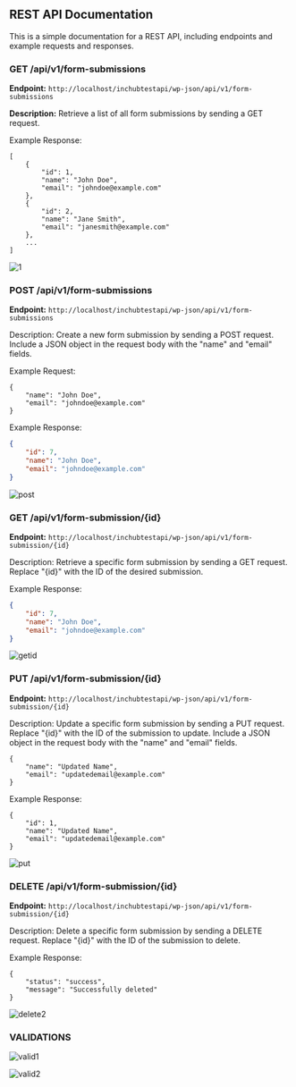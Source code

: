 ## REST API Documentation

This is a simple documentation for a REST API, including endpoints and example requests and responses.

### GET /api/v1/form-submissions

**Endpoint:** `http://localhost/inchubtestapi/wp-json/api/v1/form-submissions`

**Description:** Retrieve a list of all form submissions by sending a GET request.


Example Response:


```http
[
    {
        "id": 1,
        "name": "John Doe",
        "email": "johndoe@example.com"
    },
    {
        "id": 2,
        "name": "Jane Smith",
        "email": "janesmith@example.com"
    },
    ...
]
```
![1](https://github.com/enesinan/php-rest-api/assets/72499839/c1303d10-85cc-4669-8709-e13cbe69e8f4)


### POST /api/v1/form-submissions

**Endpoint:** `http://localhost/inchubtestapi/wp-json/api/v1/form-submissions`

Description: Create a new form submission by sending a POST request. Include a JSON object in the request body with the "name" and "email" fields.

Example Request:

```http
{
    "name": "John Doe",
    "email": "johndoe@example.com"
}
```
Example Response:


```json
{
    "id": 7,
    "name": "John Doe",
    "email": "johndoe@example.com"
}
```
![post](https://github.com/enesinan/php-rest-api/assets/72499839/4c8e9f95-5f42-4379-9253-99cf3471a6a3)


### GET /api/v1/form-submission/{id}

**Endpoint:** `http://localhost/inchubtestapi/wp-json/api/v1/form-submission/{id}`

Description: Retrieve a specific form submission by sending a GET request. Replace "{id}" with the ID of the desired submission.


Example Response:


```json
{
    "id": 7,
    "name": "John Doe",
    "email": "johndoe@example.com"
}
```
![getid](https://github.com/enesinan/php-rest-api/assets/72499839/0acb66df-e9d5-47e1-9f96-44e6f918f103)

### PUT /api/v1/form-submission/{id}

**Endpoint:** `http://localhost/inchubtestapi/wp-json/api/v1/form-submission/{id}`

Description: Update a specific form submission by sending a PUT request. Replace "{id}" with the ID of the submission to update. Include a JSON object in the request body with the "name" and "email" fields.

```
{
    "name": "Updated Name",
    "email": "updatedemail@example.com"
}
```
Example Response:


```
{
    "id": 1,
    "name": "Updated Name",
    "email": "updatedemail@example.com"
}
```
![put](https://github.com/enesinan/php-rest-api/assets/72499839/288addae-1e44-4348-9854-6de068802ea4)


### DELETE /api/v1/form-submission/{id}

**Endpoint:** `http://localhost/inchubtestapi/wp-json/api/v1/form-submission/{id}`

Description: Delete a specific form submission by sending a DELETE request. Replace "{id}" with the ID of the submission to delete.


Example Response:


```
{
    "status": "success",
    "message": "Successfully deleted"
}
```

![delete2](https://github.com/enesinan/php-rest-api/assets/72499839/3a7af1f9-9d4f-4df8-86b9-de3c0deac104)

### VALIDATIONS

![valid1](https://github.com/enesinan/php-rest-api/assets/72499839/b5f7a41c-fb46-4fdc-8344-61e4a41a9f7b)

![valid2](https://github.com/enesinan/php-rest-api/assets/72499839/c0046964-621d-4227-ac5c-77ecd7bab39a)



